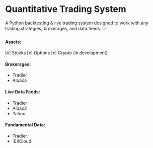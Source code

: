 # Quantitative Trading System
A Python backtesting & live trading system designed to work with any trading strategies, brokerages, and data feeds. 📈


#### Assets:
[x] Stocks
[x] Options
[x] Crypto (in development)

#### Brokerages:
- Tradier
- Alpaca

#### Live Data Feeds:
- Tradier
- Alpaca
- Yahoo

#### Fundamental Data:
- Tradier
- IEXCloud
